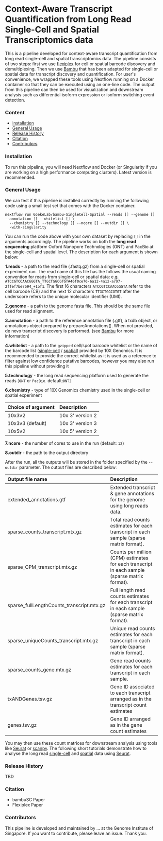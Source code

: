 # **Context-Aware Transcript Quantification from Long Read Single-Cell and Spatial Transcriptomics data**
This is a pipeline developed for context-aware transcript quantification from long read single-cell and spatial transcriptomics data. The pipeline consists of two steps: first we use [flexiplex](https://davidsongroup.github.io/flexiplex/) for cell or spatial barcode discovery and demultiplexing. Then we use  [Bambu](https://github.com/GoekeLab/bambu/tree/BambuDev) that has been adapted for single-cell or spatial data for transcript discovery and quantification. For user's convenience, we wrapped these tools using Nextflow running on a Docker container so that they can be executed using an one-line code. The output from this pipeline can then be used for visualization and downstream analysis such as differential isoform expression or isoform switching event detection.

### **Content** 
- [Installation](#installation)
- [General Usage](#General-Usage)
- [Release History](#Release-History)
- [Citation](#Citation)
- [Contributors](#Contributors)


### **Installation** 
To run this pipeline, you will need Nextflow and Docker (or Singularity if you are working on a high performance computing clusters). Latest version is recommended. 

### **General Usage** 
We can test if this pipeline is installed correctly by running the following code using a small test set that comes with the Docker container.

``` 
nextflow run GoekeLab/bambu-SingleCell-Spatial --reads [] --genome [] --annotation [] --whitelist [] \ 
  --chemistry [] --technology [] --ncore [] --outdir [] \
  -with-singularity 
``` 

You can run the code above with your own dataset by replacing `[]` in the arguments accordingly. The pipeline works on both the **long read sequencing** platform Oxford Nanopore Technologies (ONT) and PacBio at the single-cell and spatial level. The description for each argument is shown below: 

**1.reads** - a path to the read file (.fastq.gz) from a single-cell or spatial experiment run. The read name of this file has the follows the usual naming convention for reads from single-cell or spatial data: e.g. `ATCCGTCCAACGGGTA_TTGCTGGCGTGT#46f0ce76-6a12-4a12-a707-2ffef7be7594_+1of1`. The first 16 characters `ATCCGTCCAACGGGTA` refer to the cell barcode (CB) and the next 12 characters `TTGCTGGCGTGT` after the underscore refers to the unique molecular identifier (UMI).   

**2.genome** - a path to the genome fasta file. This should be the same file used for read alignment.

**3.annotation** - a path to the reference annotation file (.gtf), a txdb object, or annotations object prepared by prepareAnnotations(). When not provided, de novo transcript discovery is performed. (see [Bambu](https://github.com/GoekeLab/bambu) for more information)

**4.whitelist** - a path to the `gzipped` cell/spot barcode whitelist or the name of the barcode list ([single-cell](https://kb.10xgenomics.com/hc/en-us/articles/115004506263-What-is-a-barcode-whitelist-) / [spatial](https://kb.10xgenomics.com/hc/en-us/articles/360041426992-Where-can-I-find-the-Space-Ranger-barcode-whitelist-and-their-coordinates-on-the-slide-)) provided by 10X Genomics. It is recommended to provide the correct whitelist as it is used as a reference to filter against low confidence putative barcodes, however you may also run this pipeline without providing it

<!--- | Choice of argument            | Name of barcodes list in 10x Genomics     | 
|-------------|:----------------| 
| visium-V1      |`visium-v1.txt` (The `V1` in `visium-V1 ` refers to the slide serial number for the Visium platform. The serial number may be replaced with the numbers that can range from 1 to 5) |
| 10x3v3 (default)      | `3M-february-2018.txt.gz`|
| 10x5v2      | `737-august-2016.txt`| ---> 

**5.technology** - the long read sequencing platform used to generate the reads [`ONT` or `PacBio`. default:`ONT`]

**6.chemistry** - type of 10X Genomics chemistry used in the single-cell or spatial experiment

| Choice of argument            | Description     | 
|:---|:----------------| 
| 10x3v2      | 10x 3' version 2|
| 10x3v3  (default)    | 10x 3' version 3|
| 10x5v2      | 10x 5' version 2|

**7.ncore** - the number of cores to use in the run (default: `12`)

**8.outdir** - the path to the output directory

After the run, all the outputs will be stored in the folder specified by the `--outdir` parameter. The output files are described below: 

| Output file name                | Description                                                             |
|:----------------------|:------------------------------------------|
| extended_annotations.gtf        | Extended transcript & gene annotations for the genome using long reads data.        |
| sparse_counts_transcript.mtx.gz           | Total read counts estimates for each transcript in each sample (sparse matrix format).        |
| sparse_CPM_transcript.mtx.gz              | Counts per million (CPM) estimates for each transcript in each sample (sparse matrix format). |
| sparse_fullLengthCounts_transcript.mtx.gz | Full length read counts estimates for each transcript in each sample (sparse matrix format).  |
| sparse_uniqueCounts_transcript.mtx.gz                | Unique read counts estimates for each transcript in each sample (sparse matrix format).       |
| sparse_counts_gene.mtx.gz                 | Gene read counts estimates for each transcript in each sample.         |
| txANDGenes.tsv.gz                 | Gene ID associated to each transcript arranged as in the transcript count estimates          |
| genes.tsv.gz                 | Gene ID arranged as in the gene count estimates          |

You may then use these count matrices for downstream analysis using tools like [Seurat](https://satijalab.org/seurat/) or [scanpy](https://www.google.com/search?q=scanpy&oq=scanpy&aqs=chrome..69i57.866j0j7&sourceid=chrome&ie=UTF-8). The following short tutorials demonstrate how to analyse the long read [single-cell]() and [spatial]() data using [Seurat](https://satijalab.org/seurat/). 

### **Release History** 
TBD

### **Citation**
- bambuSC Paper
- Flexiplex Paper

### **Contributors**
This pipeline is developed and maintained by ... at the Genome Institute of Singapore. If you want to contribute, please leave an issue. Thank you.
